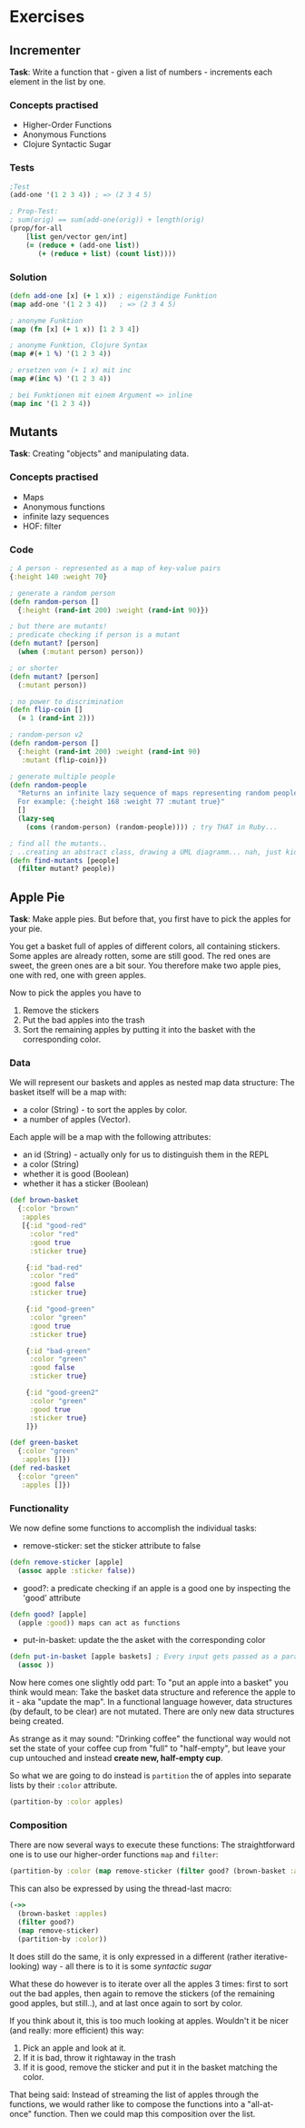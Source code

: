 # Exercises

## Incrementer

**Task**: Write a function that - given a list of numbers - increments each element in the list by one.

### Concepts practised

- Higher-Order Functions
- Anonymous Functions
- Clojure Syntactic Sugar

### Tests

```Clojure
;Test
(add-one '(1 2 3 4)) ; => (2 3 4 5)

; Prop-Test:
; sum(orig) == sum(add-one(orig)) + length(orig)
(prop/for-all
    [list gen/vector gen/int]
    (= (reduce + (add-one list))
       (+ (reduce + list) (count list))))
```

### Solution

```Clojure
(defn add-one [x] (+ 1 x)) ; eigenständige Funktion
(map add-one '(1 2 3 4))   ; => (2 3 4 5)

; anonyme Funktion
(map (fn [x] (+ 1 x)) [1 2 3 4])

; anonyme Funktion, Clojure Syntax
(map #(+ 1 %) '(1 2 3 4))

; ersetzen von (+ 1 x) mit inc
(map #(inc %) '(1 2 3 4))

; bei Funktionen mit einem Argument => inline
(map inc '(1 2 3 4))
```

## Mutants

**Task**: Creating "objects" and manipulating data.

### Concepts practised

- Maps
- Anonymous functions
- infinite lazy sequences
- HOF: filter

### Code

```Clojure
; A person - represented as a map of key-value pairs
{:height 140 :weight 70}

; generate a random person
(defn random-person []
  {:height (rand-int 200) :weight (rand-int 90)})
```
```Clojure
; but there are mutants!
; predicate checking if person is a mutant
(defn mutant? [person]
  (when (:mutant person) person))

; or shorter
(defn mutant? [person]
  (:mutant person))

; no power to discrimination
(defn flip-coin []
  (= 1 (rand-int 2)))

; random-person v2
(defn random-person []
  {:height (rand-int 200) :weight (rand-int 90)
   :mutant (flip-coin)})
```
```Clojure
; generate multiple people
(defn random-people
  "Returns an infinite lazy sequence of maps representing random people. Some may be mutants.
  For example: {:height 168 :weight 77 :mutant true}"
  []
  (lazy-seq
    (cons (random-person) (random-people)))) ; try THAT in Ruby...

; find all the mutants..
; ..creating an abstract class, drawing a UML diagramm... nah, just kidding ;)
(defn find-mutants [people]
  (filter mutant? people))
```

## Apple Pie

**Task**: Make apple pies. But before that, you first have to pick the apples for your pie.

You get a basket full of apples of different colors, all containing stickers.
Some apples are already rotten, some are still good. The red ones are sweet, the green ones are a bit sour.
You therefore make two apple pies, one with red, one with green apples.

Now to pick the apples you have to
1. Remove the stickers
2. Put the bad apples into the trash
3. Sort the remaining apples by putting it into the basket with the corresponding color.

### Data

We will represent our baskets and apples as nested map data structure:
The basket itself will be a map with:
-  a color (String) - to sort the apples by color.
-  a number of apples (Vector).

Each apple will be a map with the following attributes:
- an id (String) - actually only for us to distinguish them in the REPL
- a color (String)
- whether it is good (Boolean)
- whether it has a sticker (Boolean)

```Clojure
(def brown-basket
  {:color "brown"
   :apples
   [{:id "good-red"
     :color "red"
     :good true
     :sticker true}

    {:id "bad-red"
     :color "red"
     :good false
     :sticker true}

    {:id "good-green"
     :color "green"
     :good true
     :sticker true}

    {:id "bad-green"
     :color "green"
     :good false
     :sticker true}

    {:id "good-green2"
     :color "green"
     :good true
     :sticker true}
    ]})

(def green-basket
  {:color "green"
   :apples []})
(def red-basket
  {:color "green"
   :apples []})
```

### Functionality

We now define some functions to accomplish the individual tasks:

- remove-sticker: set the sticker attribute to false

```Clojure
(defn remove-sticker [apple]
  (assoc apple :sticker false))
```

- good?: a predicate checking if an apple is a good one by inspecting the 'good' attribute

```Clojure
(defn good? [apple]
  (apple :good)) maps can act as functions
```

- put-in-basket: update the the asket with the corresponding color

```Clojure
(defn put-in-basket [apple baskets] ; Every input gets passed as a parameter - even baskets.
  (assoc ))
```

Now here comes one slightly odd part: To "put an apple into a basket" you think would mean: Take the basket data structure and reference the apple to it - aka "update the map".
In a functional language however, data structures (by default, to be clear) are not mutated. There are only new data structures being created.

As strange as it may sound: "Drinking coffee" the functional way would not set the state of your coffee cup from "full" to "half-empty",
but leave your cup untouched and instead **create new, half-empty cup**.

So what we are going to do instead is ``partition`` the of apples into separate lists by their ``:color`` attribute.

```Clojure
(partition-by :color apples)
```

### Composition

There are now several ways to execute these functions:
The straightforward one is to use our higher-order functions ``map`` and ``filter``:

```Clojure
(partition-by :color (map remove-sticker (filter good? (brown-basket :apples))))
```
This can also be expressed by using the thread-last macro:

```Clojure
(->>
  (brown-basket :apples)
  (filter good?)
  (map remove-sticker)
  (partition-by :color))
```

It does still do the same, it is only expressed in a different (rather iterative-looking) way - all there is to it is some *syntactic sugar*


What these do however is to iterate over all the apples 3 times:
first to sort out the bad apples, then again to remove the stickers (of the remaining good apples, but still..), and at last once again to sort by color.

If you think about it, this is too much looking at apples. Wouldn't it be nicer (and really: more efficient) this way:

1. Pick an apple and look at it.
2. If it is bad, throw it rightaway in the trash
3. If it is good, remove the sticker and put it in the basket matching the color.

That being said: Instead of streaming the list of apples through the functions,
we would rather like to compose the functions into a "all-at-once" function. Then we could map this composition over the list.

